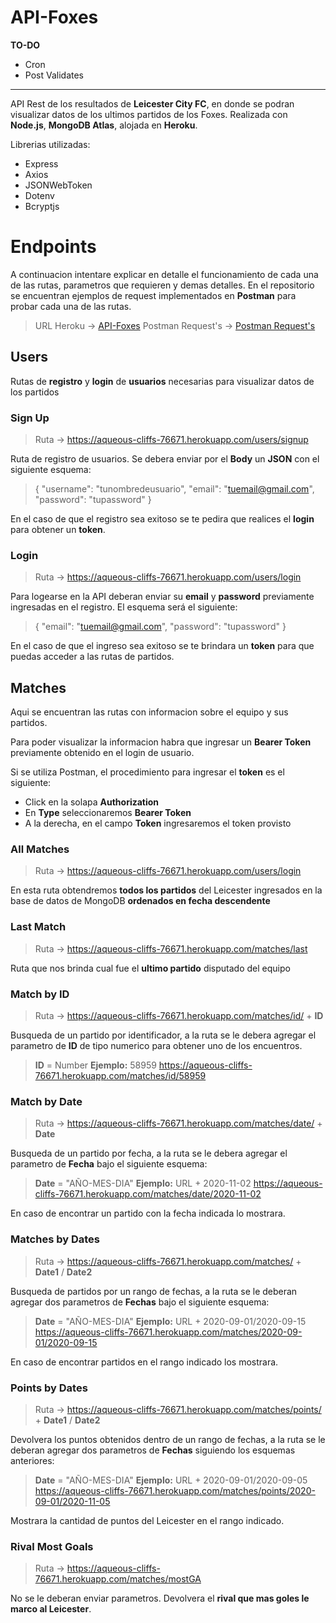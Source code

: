 # API-Foxes

**TO-DO**
- Cron
- Post Validates

---

API Rest de los resultados de **Leicester City FC**, en donde se podran visualizar datos de los ultimos partidos de los Foxes. Realizada con **Node.js**, **MongoDB Atlas**, alojada en **Heroku**.

Librerias utilizadas:
- Express
- Axios
- JSONWebToken
- Dotenv
- Bcryptjs


# Endpoints

A continuacion intentare explicar en detalle el funcionamiento de cada una de las rutas, parametros que requieren y demas detalles. En el repositorio se encuentran ejemplos de request implementados en **Postman** para probar cada una de las rutas.
> URL Heroku -> [API-Foxes](https://aqueous-cliffs-76671.herokuapp.com)
> Postman Request's -> [Postman Request's](https://github.com/romeramatias/project-ApiFoxes/blob/master/API-Foxes.postman_collection.json)

## Users

Rutas de **registro** y **login** de **usuarios** necesarias para visualizar datos de los partidos

### Sign Up


>Ruta -> https://aqueous-cliffs-76671.herokuapp.com/users/signup

Ruta de registro de usuarios. Se debera enviar por  el **Body** un **JSON** con el siguiente esquema:
>{
	"username": "tunombredeusuario",
	"email": "tuemail@gmail.com",
    "password": "tupassword"
>}

En el caso de que el registro sea exitoso se te pedira que realices el **login** para obtener un **token**.


### Login
> Ruta -> https://aqueous-cliffs-76671.herokuapp.com/users/login

Para logearse en la API deberan enviar su **email** y **password** previamente ingresadas en el registro. El esquema será el siguiente:
>{
"email": "tuemail@gmail.com",
"password": "tupassword"
}

En el caso de que el ingreso sea exitoso se te brindara un **token** para que puedas acceder a las rutas de partidos.



## Matches

Aqui se encuentran las rutas con informacion sobre el equipo y sus partidos. 

Para poder visualizar la informacion habra que ingresar un **Bearer Token** previamente obtenido en el login de usuario.

Si se utiliza Postman, el procedimiento para ingresar el **token** es el siguiente:
- Click en la solapa **Authorization**
- En **Type** seleccionaremos **Bearer Token**
- A la derecha, en el campo **Token** ingresaremos el token provisto

### All Matches

> Ruta -> https://aqueous-cliffs-76671.herokuapp.com/users/login

En esta ruta obtendremos **todos los partidos** del Leicester ingresados en la base de datos de MongoDB **ordenados en fecha descendente**


### Last Match

> Ruta -> https://aqueous-cliffs-76671.herokuapp.com/matches/last

Ruta que nos brinda cual fue el **ultimo partido** disputado del equipo

### Match by ID

> Ruta -> https://aqueous-cliffs-76671.herokuapp.com/matches/id/ + **ID**

Busqueda de un partido por identificador, a la ruta se le debera agregar el parametro de **ID** de tipo numerico para obtener uno de los encuentros.

> **ID** = Number
> **Ejemplo:** 58959
> https://aqueous-cliffs-76671.herokuapp.com/matches/id/58959


### Match by Date

> Ruta -> https://aqueous-cliffs-76671.herokuapp.com/matches/date/ + **Date**

Busqueda de un partido por fecha, a la ruta se le debera agregar el parametro de **Fecha** bajo el siguiente esquema:

> **Date** = "AÑO-MES-DIA"
> **Ejemplo:** URL + 2020-11-02
> https://aqueous-cliffs-76671.herokuapp.com/matches/date/2020-11-02

En caso de encontrar un partido con la fecha indicada lo mostrara.

### Matches by Dates

> Ruta -> https://aqueous-cliffs-76671.herokuapp.com/matches/ + **Date1** / **Date2**

Busqueda de partidos por un rango de fechas, a la ruta se le deberan agregar dos parametros de **Fechas** bajo el siguiente esquema:

> **Date** = "AÑO-MES-DIA"
> **Ejemplo:** URL + 2020-09-01/2020-09-15
> https://aqueous-cliffs-76671.herokuapp.com/matches/2020-09-01/2020-09-15

En caso de encontrar partidos en el rango indicado los mostrara.

### Points by Dates

> Ruta -> https://aqueous-cliffs-76671.herokuapp.com/matches/points/ + **Date1** / **Date2**

Devolvera los puntos obtenidos dentro de un rango de fechas, a la ruta se le deberan agregar dos parametros de **Fechas** siguiendo los esquemas anteriores:

> **Date** = "AÑO-MES-DIA"
> **Ejemplo:** URL + 2020-09-01/2020-09-05
> https://aqueous-cliffs-76671.herokuapp.com/matches/points/2020-09-01/2020-11-05

Mostrara la cantidad de puntos del Leicester en el rango indicado.

### Rival Most Goals

> Ruta -> https://aqueous-cliffs-76671.herokuapp.com/matches/mostGA

No se le deberan enviar parametros. Devolvera el **rival que mas goles le marco al Leicester**.
